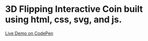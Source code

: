# 3D Flipping Interactive Coin built using html, css, svg, and js.

 [Live Demo on CodePen](https://codepen.io/Shahibur-Rahman/pen/zxrqpGz)
